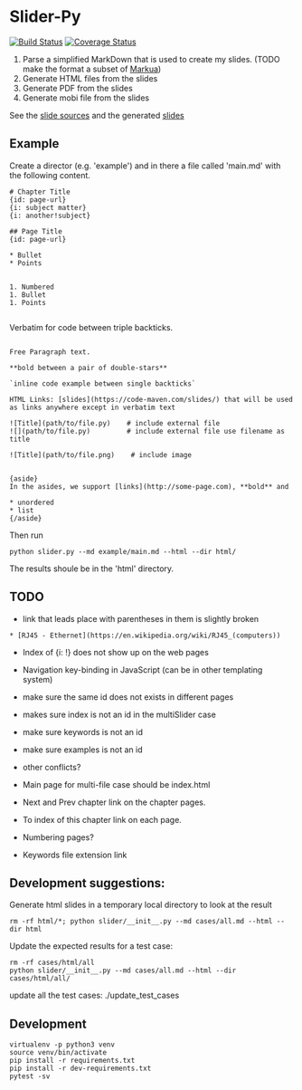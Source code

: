 # Slider-Py
[![Build Status](https://travis-ci.org/szabgab/slider-py.png)](https://travis-ci.org/szabgab/slider-py)
[![Coverage Status](https://coveralls.io/repos/github/szabgab/slider-py/badge.svg?branch=master)](https://coveralls.io/github/szabgab/slider-py?branch=master)


1) Parse a simplified MarkDown that is used to create my slides.  (TODO make the format a subset of [Markua](https://leanpub.com/markua/read))
2) Generate HTML files from the slides
3) Generate PDF from the slides
4) Generate mobi file from the slides

See the [slide sources](https://github.com/szabgab/slides) and the generated [slides](https://code-maven.com/slides/)

## Example

Create a director (e.g. 'example') and in there a file called 'main.md' with the following content.

```
# Chapter Title
{id: page-url}
{i: subject matter}
{i: another!subject}

## Page Title
{id: page-url}

* Bullet
* Points


1. Numbered
1. Bullet
1. Points


   ```
   Verbatim for code between triple backticks.
   ```

Free Paragraph text.

**bold between a pair of double-stars**

`inline code example between single backticks`

HTML Links: [slides](https://code-maven.com/slides/) that will be used as links anywhere except in verbatim text

![Title](path/to/file.py)    # include external file
![](path/to/file.py)         # include external file use filename as title

![Title](path/to/file.png)    # include image


{aside}
In the asides, we support [links](http://some-page.com), **bold** and

* unordered
* list
{/aside}
```

Then run

```
python slider.py --md example/main.md --html --dir html/
```

The results shoule be in the 'html' directory.

## TODO

* link that leads place with parentheses in them is slightly broken

```
* [RJ45 - Ethernet](https://en.wikipedia.org/wiki/RJ45_(computers))
```


* Index of {i: !}   does not show up on the web pages
* Navigation key-binding in JavaScript (can be in other templating system)
* make sure the same id does not exists in different pages
* makes sure index is not an id in the multiSlider case
* make sure keywords is not an id
* make sure examples is not an id
* other conflicts?
* Main page for multi-file case should be index.html
* Next and Prev chapter link on the chapter pages.
* To index of this chapter link on each page.
* Numbering pages?

* Keywords file extension link

## Development suggestions:

Generate html slides in a temporary local directory to look at the result

```
rm -rf html/*; python slider/__init__.py --md cases/all.md --html --dir html
```

Update the expected results for a test case:

```
rm -rf cases/html/all
python slider/__init__.py --md cases/all.md --html --dir cases/html/all/
```

update all the test cases:
./update_test_cases

## Development

```
virtualenv -p python3 venv
source venv/bin/activate
pip install -r requirements.txt
pip install -r dev-requirements.txt
pytest -sv
```




